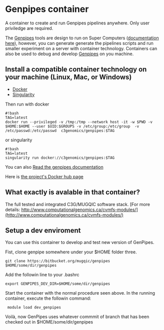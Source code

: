 # Genpipes container

A container to create and run Genpipes pipelines anywhere. Only user priviledge are required.

The [Genpipes](https://bitbucket.org/mugqic/genpipes/src/master/README.md) tools are design to run on Super Computers ([documentation here](http://www.computationalgenomics.ca/tutorials/)), however, you can generate generate the pipelines scripts and run smaller experiment on a server with container technology. Containers can also be used to debug and develop [Genpipes](https://bitbucket.org/mugqic/genpipes/src/master/README.md) on you machine.

## Install a compatible container technology on your machine (Linux, Mac, or Windows)

 - [Docker](https://docs.docker.com/install/)
 - [Singularity](https://singularity.lbl.gov/index.html)

Then run with docker
```
#!bash
TAG=latest
docker run --privileged -v /tmp:/tmp --network host -it -w $PWD -v $HOME:$HOME --user $UID:$GROUPS -v /etc/group:/etc/group  -v /etc/passwd:/etc/passwd  c3genomics/genpipes:$TAG
```

or singularity
```
#!bash
TAG=latest
singularity run docker://c3genomics/genpipes:$TAG
```


You can also [Read the genpipes documentation](https://bitbucket.org/mugqic/genpipes)

Here is [the project's Docker hub page](https://hub.docker.com/r/c3genomics/genpipes/)

## What exactly is avalable in that container?

The full tested and integrated C3G/MUGQIC software stack.
[For more details: http://www.computationalgenomics.ca/cvmfs-modules/](http://www.computationalgenomics.ca/cvmfs-modules/)


## Setup a dev enviroment

You can use this container to develop and test new version of GenPipes.

Fist, clone genpipe somewhere under your $HOME folder three.

```
git clone https://bitbucket.org/mugqic/genpipes $HOME/some/dir/genpipes
```
Add the followin line to your .bashrc

```
export GENPIPES_DEV_DIR=$HOME/some/dir/genpipes
```

Start the container with the normal procedure seen above. In the running container, execute the followin command:

```
 module load dev_genpipes
```

Voilà, now GenPipes uses whatever commmit of branch that has been checked out in $HOME/some/dir/genpipes
